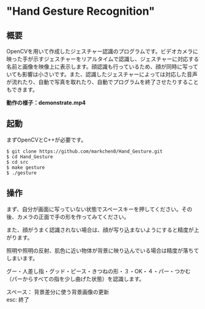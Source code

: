 # "Hand Gesture Recognition"
## 概要
OpenCVを用いて作成したジェスチャー認識のプログラムです。ビデオカメラに映った手が示すジェスチャーをリアルタイムで認識し、ジェスチャーに対応する名前と画像を映像上に表示します。顔認識も行っているため、顔が同時に写っていても影響は小さいです。また、認識したジェスチャーによっては対応した音声が流れたり、自動で写真を取れたり、自動でプログラムを終了させたりすることもできます。

__動作の様子：demonstrate.mp4__

## 起動
まずOpenCVとC++が必要です。
```
$ git clone https://github.com/markchen0/Hand_Gesture.git
$ cd Hand_Gesture
$ cd src
$ make gesture
$ ./gesture
```
## 操作　
まず、自分が画面に写っていない状態でスペースキーを押してください。その後、カメラの正面で手の形を作ってみてください。

また、顔がうまく認識されない場合は、顔が写り込まないようにすると精度が上がります。

照明や照明の反射、肌色に近い物体が背景に映り込んでいる場合は精度が落ちてしまいます。

グー・人差し指・グッド・ピース・きつねの形・３・OK・４・パー・つかむ（パーからすべての指を少し曲げた状態）を認識します。
 
スペース： 背景差分に使う背景画像の更新  
esc: 終了
